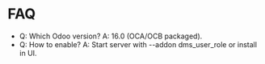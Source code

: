 # FAQ

- Q: Which Odoo version? A: 16.0 (OCA/OCB packaged).
- Q: How to enable? A: Start server with --addon dms_user_role or install in UI.
